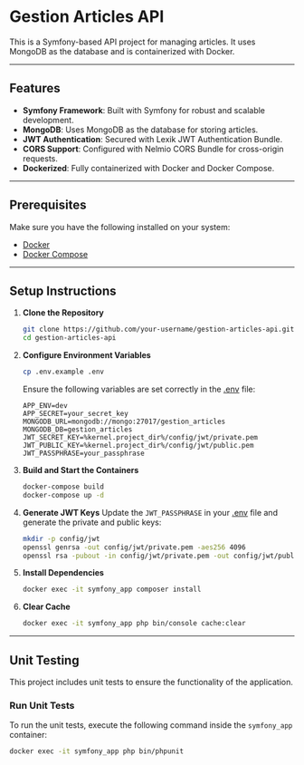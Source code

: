 # Gestion Articles API

This is a Symfony-based API project for managing articles. It uses MongoDB as the database and is containerized with Docker.

---

## Features

- **Symfony Framework**: Built with Symfony for robust and scalable development.
- **MongoDB**: Uses MongoDB as the database for storing articles.
- **JWT Authentication**: Secured with Lexik JWT Authentication Bundle.
- **CORS Support**: Configured with Nelmio CORS Bundle for cross-origin requests.
- **Dockerized**: Fully containerized with Docker and Docker Compose.

---

## Prerequisites

Make sure you have the following installed on your system:

- [Docker](https://www.docker.com/)
- [Docker Compose](https://docs.docker.com/compose/)

---

## Setup Instructions

1. **Clone the Repository**
    ```bash
    git clone https://github.com/your-username/gestion-articles-api.git
    cd gestion-articles-api
    ```

2. **Configure Environment Variables**
    ```bash
    cp .env.example .env
    ```

    Ensure the following variables are set correctly in the [.env](http://_vscodecontentref_/1) file:

    ```env
    APP_ENV=dev
    APP_SECRET=your_secret_key
    MONGODB_URL=mongodb://mongo:27017/gestion_articles
    MONGODB_DB=gestion_articles
    JWT_SECRET_KEY=%kernel.project_dir%/config/jwt/private.pem
    JWT_PUBLIC_KEY=%kernel.project_dir%/config/jwt/public.pem
    JWT_PASSPHRASE=your_passphrase
    ```

3. **Build and Start the Containers**
    ```bash
    docker-compose build
    docker-compose up -d
    ```

4. **Generate JWT Keys**
    Update the `JWT_PASSPHRASE` in your [.env](http://_vscodecontentref_/2) file and generate the private and public keys:

    ```bash
    mkdir -p config/jwt
    openssl genrsa -out config/jwt/private.pem -aes256 4096
    openssl rsa -pubout -in config/jwt/private.pem -out config/jwt/public.pem
    ```

5. **Install Dependencies**
    ```bash
    docker exec -it symfony_app composer install
    ```

6. **Clear Cache**
    ```bash
    docker exec -it symfony_app php bin/console cache:clear
    ```

---

## Unit Testing

This project includes unit tests to ensure the functionality of the application.

### Run Unit Tests

To run the unit tests, execute the following command inside the `symfony_app` container:

```bash
docker exec -it symfony_app php bin/phpunit